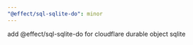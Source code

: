 ```yaml
---
"@effect/sql-sqlite-do": minor
---
```


add @effect/sql-sqlite-do for cloudflare durable object sqlite
